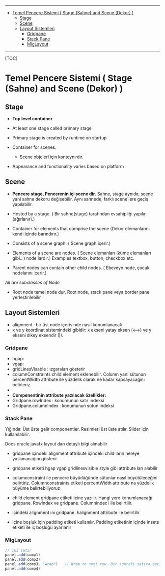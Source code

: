 

---
<!-- TOC -->

- [Temel Pencere Sistemi ( Stage (Sahne) and Scene (Dekor) )](#temel-pencere-sistemi--stage-sahne-and-scene-dekor-)
    - [Stage](#stage)
    - [Scene](#scene)
    - [Layout Sistemleri](#layout-sistemleri)
        - [Gridpane](#gridpane)
        - [Stack Pane](#stack-pane)
        - [MigLayout](#miglayout)

<!-- /TOC -->
---


[TOC]


# Temel Pencere Sistemi ( Stage (Sahne) and Scene (Dekor) )

## Stage

- **Top level container**

- At least one stage called primary stage

- Primary stage is created by runtime on startup

- Container for scenes. 
  - Scene objeleri için konteynırdır.

- Appearance and functionality varies based on platform


## Scene

- **Pencere stage, Pencerenin içi scene dir.** Sahne, stage aynıdır, scene yani sahne dekoru değişebilir. Aynı sahnede, farklı scene'lere geçiş yapılabilir.

- Hosted by a stage. ( Bir sahne(stage) tarafından evsahipliği yapılır (ağırlanır).)

- Container for elements that comprise the scene (Dekor elemanlarını kendi içinde barındırır.)

- Consists of a scene graph. ( Scene graph içerir.)

- Elements of a scene are nodes. ( Scene elemanları (küme elemanları gibi...) node'lardır.) Examples textbox, button, checkbox etc.

- Parent nodes can contain other child nodes. ( Ebeveyn node, çocuk nodelarını içerir.)

*All are subclasses of Node*

- Root node temel node dur. Root node, stack pane veya border pane yerleştirilebilir

## Layout Sistemleri

- alignment : bir üst node içerisinde nasıl konumlanacak
- x ve y koordinat sistemindeki gibidir: x ekseni yatay eksen (<-->) ve y ekseni dikey eksendir (|).  

### Gridpane
  - hgap:
  - vgap:
  - gridLinesVisable : ızgaraları gösterir
  - columnConstraints child element eklenebilir. Column yani sütunun percentWidth attribute ile yüzdelik olarak ne kadar kapsayacağını belirleriz.
  - ​
  - **Compenentinin attribute yazılacak özellikler:**
  - Gridpane.rowIndex : konumunun satır indeksi   
  - Gridpane.columnIndex : konumunun sütun indeksi

### Stack Pane

Yığındır. Üst üste gelir componentler. Resimleri üst üste atılır. Slider için kullanılabilir. 

Docs oracle javafx layout dan detaylı bilgi alınabilir 

- gridpane içindeki alignment attribute içindeki child ların nereye yaslanacağını gösterir

- gridpane etiketi hgap vgap gridlinesvisible style gibi attribute ları alabilir

- columconstraint ile pencere büyüdüğünde sütunlar nasıl büyütüleceğini belirtiriz. Columnconstraints etiketi percentWidth attribute na yüzdelik büyüme belirtebiliyoruz 

- child element gridpane etiketi içine yazılır. Hangi yere konumlanacağı gridpane. Rowindex ve gridpane. Columnindex i ile belirtilir. 
- içindeki alignment ını gridpane. halignment attribute ile belirtilir 

- içine boşluk için padding etiketi kullanılır. Padding etiketinin içinde insets etiketi ile iç boşluğu ayarlanır 


### MigLayout

```java
// iki satır 
panel.add(comp1)
panel.add(comp2)
panel.add(comp3, "wrap")   // Wrap to next row. Bir sonraki satıra geçiş yapar.
panel.add(comp4)

```










